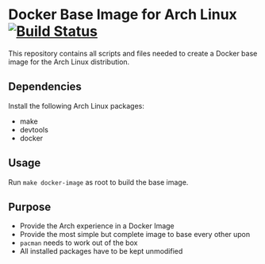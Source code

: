 # Docker Base Image for Arch Linux [![Build Status](https://travis-ci.org/efikarl/archlinux-docker.svg?branch=master)](https://travis-ci.org/github/efikarl/archlinux-docker)
This repository contains all scripts and files needed to create a Docker base image for the Arch Linux distribution.
## Dependencies
Install the following Arch Linux packages:
* make
* devtools
* docker
## Usage
Run `make docker-image` as root to build the base image.
## Purpose
* Provide the Arch experience in a Docker Image
* Provide the most simple but complete image to base every other upon
* `pacman` needs to work out of the box
* All installed packages have to be kept unmodified
